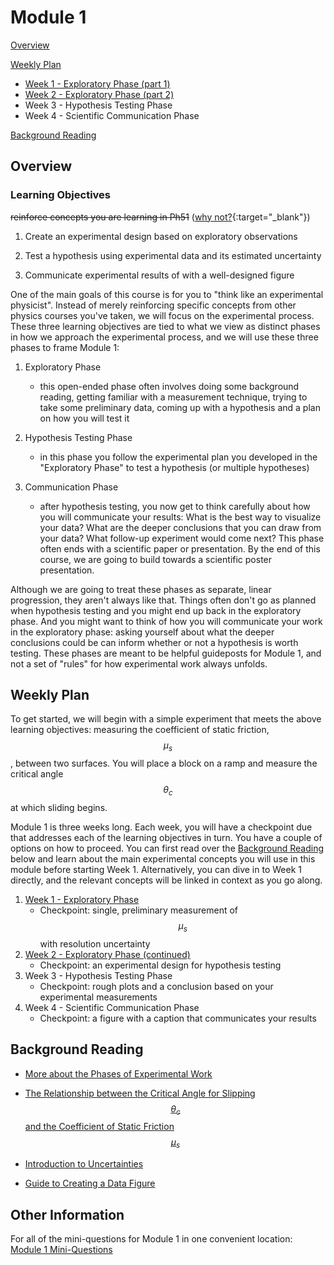 # Module 1

[Overview](#overview)

[Weekly Plan](#weekly-plan)
+ [Week 1 - Exploratory Phase (part 1)](week1)
+ [Week 2 - Exploratory Phase (part 2)](week2)
+ Week 3 - Hypothesis Testing Phase
+ Week 4 - Scientific Communication Phase

[Background Reading](#background-reading)


## Overview 

### Learning Objectives


~~reinforce concepts you are learning in Ph51~~ ([why not?](https://physicstoday.scitation.org/doi/10.1063/PT.3.3816){:target="_blank"})

1. Create an experimental design based on exploratory observations 

2. Test a hypothesis using experimental data and its estimated uncertainty 

3. Communicate experimental results of with a well-designed figure

One of the main goals of this course is for you to "think like an experimental physicist". Instead of merely reinforcing specific concepts from other physics courses you've taken, we will focus on the experimental process. These three learning objectives are tied to what we view as distinct phases in how we approach the experimental process, and we will use these three phases to frame Module 1:

1. Exploratory Phase
    - this open-ended phase often involves doing some background reading, getting familiar with a measurement technique, trying to take some preliminary data, coming up with a hypothesis and a plan on how you will test it

2. Hypothesis Testing Phase
    - in this phase you follow the experimental plan you developed in the "Exploratory Phase" to test a hypothesis (or multiple hypotheses)

3. Communication Phase
    - after hypothesis testing, you now get to think carefully about how you will communicate your results: What is the best way to visualize your data? What are the deeper conclusions that you can draw from your data? What follow-up experiment would come next? This phase often ends with a scientific paper or presentation. By the end of this course, we are going to build towards a scientific poster presentation.

Although we are going to treat these phases as separate, linear progression, they aren't always like that. Things often don't go as planned when hypothesis testing and you might end up back in the exploratory phase. And you might want to think of how you will communicate your work in the exploratory phase: asking yourself about what the deeper conclusions could be can inform whether or not a hypothesis is worth testing. These phases are meant to be helpful guideposts for Module 1, and not a set of "rules" for how experimental work always unfolds.

## Weekly Plan

To get started, we will begin with a simple experiment that meets the above learning objectives: measuring the coefficient of static friction, $$\mu_s$$, between two surfaces. You will place a block on a ramp and measure the critical angle $$\theta_c$$ at which sliding begins. 

Module 1 is three weeks long. Each week, you will have a checkpoint due that addresses each of the learning objectives in turn. You have a couple of options on how to proceed. You can first read over the [Background Reading](#background-reading) below and learn about the main experimental concepts you will use in this module before starting Week 1. Alternatively, you can dive in to Week 1 directly, and the relevant concepts will be linked in context as you go along. 

1. [Week 1 - Exploratory Phase](week1)
    - Checkpoint: single, preliminary measurement of $$\mu_s$$ with resolution uncertainty
2. [Week 2 - Exploratory Phase (continued)](week2)
    - Checkpoint: an experimental design for hypothesis testing
3. Week 3 - Hypothesis Testing Phase
    - Checkpoint: rough plots and a conclusion based on your experimental measurements
4. Week 4 - Scientific Communication Phase
    - Checkpoint: a figure with a caption that communicates your results



## Background Reading

+ [More about the Phases of Experimental Work](experimental-phases.md)

+ [The Relationship between the Critical Angle for Slipping $$\theta_c$$ and the Coefficient of Static Friction $$\mu_s$$](https://youtu.be/EUT0F3k4asc?t=217)

+ [Introduction to Uncertainties](uncertainty-introduction.md)

+ [Guide to Creating a Data Figure](figure-guide.md)

## Other Information

For all of the mini-questions for Module 1 in one convenient location: [Module 1 Mini-Questions](mini-questions)
